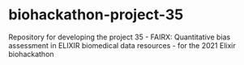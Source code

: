# biohackathon-project-35
Repository for developing the project 35 - FAIRX: Quantitative bias assessment in ELIXIR biomedical data resources - for the 2021 Elixir biohackathon
